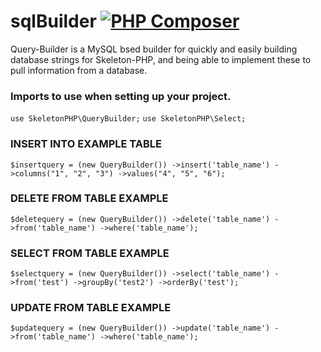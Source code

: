# sqlBuilder [![PHP Composer](https://github.com/vertanzil/QueryBuilder/actions/workflows/php.yml/badge.svg)](https://github.com/vertanzil/SQLBuilder/actions/workflows/php.yml)
Query-Builder is a MySQL bsed builder for quickly and easily building database strings for Skeleton-PHP,
and being able to implement these to pull information from a database.

### Imports to use when setting up your project.

`use SkeletonPHP\QueryBuilder;`
`use SkeletonPHP\Select;`


### INSERT INTO EXAMPLE TABLE
`$insertquery = (new QueryBuilder())
    ->insert('table_name')
    ->columns("1", "2", "3")
    ->values("4", "5", "6");`

### DELETE FROM TABLE EXAMPLE
`$deletequery = (new QueryBuilder())
->delete('table_name')
->from('table_name')
->where('table_name');`

### SELECT FROM TABLE EXAMPLE
`$selectquery = (new QueryBuilder())
    ->select('table_name')
    ->from('test')
    ->groupBy('test2')
    ->orderBy('test');`

### UPDATE FROM TABLE EXAMPLE
`$updatequery = (new QueryBuilder())
->update('table_name')
->from('table_name')
->where('table_name');`
